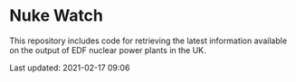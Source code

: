 # Nuke Watch

This repository includes code for retrieving the latest information available on the output of EDF nuclear power plants in the UK.

Last updated: 2021-02-17 09:06